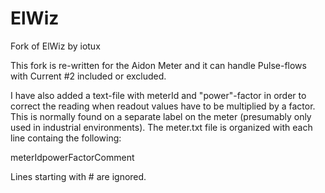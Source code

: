 # ElWiz

Fork of ElWiz by iotux

This fork is re-written for the Aidon Meter and it can handle Pulse-flows with Current #2 included or excluded.

I have also added a text-file with meterId and "power"-factor in order to correct the reading when readout values have to be multiplied by a factor. This is normally found on a separate label on the meter (presumably only used in industrial environments).
The meter.txt file is organized with each line containg the following:

meterId<tab>powerFactor<tab>Comment

Lines starting with #<tab> are ignored.
